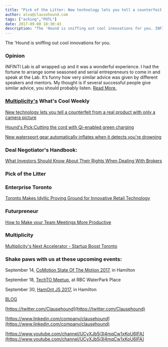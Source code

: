 ```yaml
---
title: "Pick of the Litter: New technology lets you tell a counterfeit from a real product with only a camera picture"
author: alva@clausehound.com
tags: ["aching","POTL"]
date: 2017-09-08 18:30:43
description: "The 'Hound is sniffing out cool innovations for you. INFINTI Lab is all wrapped up and it was a wonderful experience. I had the fortune to arrange some seasoned and serial entrepreneurs to come in and speak at the Lab."
---
```


The 'Hound is sniffing out cool innovations for you.


### Opinion

INFINTI Lab is all wrapped up and it was a wonderful experience. I had the fortune to arrange some seasoned and serial entrepreneurs to come in and speak at the Lab. It’s funny how very similar advice was given by different speakers and mentors. My thought is if several successful people give similar advice, you should probably listen. [Read More.](https://blog.clausehound.com/things-i-learned-running-infiniti-lab/)

### [Multiplicity's](http://multiplicity.media) What's Cool Weekly



[New technology lets you tell a counterfeit from a real product with only a camera picture](https://www.livescience.com/59853-atomic-fingerprinting-could-end-counterfeits.html)



[Hound's Pick:Cutting the cord with Qi-enabled green charging](https://www.indiegogo.com/projects/jenni-smart-solar-for-the-future-battery/)



[New watersport gear automatically inflates when it detects you're drowning ](http://www.sportswearable.net/ploota-worlds-first-smart-inflatable-lifeguard/)



### Deal Negotiator's Handbook: 

[ What Investors Should Know About Their Rights When Dealing With Brokers ](https://blog.clausehound.com/what-investors-should-know-about-their-rights-when-dealing-with-brokers/)

### Pick of the Litter



### Enterprise Toronto 

[ Toronto Makes Idyllic Proving Ground for Innovative Retail Technology](https://blog.clausehound.com/toronto-makes-idyllic-proving-ground-for-innovative-retail-technology/)



### Futurpreneur 

[ How to Make your Team Meetings More Productive](https://blog.clausehound.com/how-to-make-your-team-meetings-more-productive/)



### Multiplicity 

[Multiplicity's Next Accelerator - Startup Boost Toronto](https://blog.clausehound.com/multiplicitys-next-accelerator-startup-boost-toronto/)

### Shake paws with us at these upcoming events: 

September 14, [CoMotion State Of The Motion 2017](https://blog.clausehound.com/comotion-state-of-the-motion-2017/), in Hamilton

September 18, [TechTO Meetup](https://blog.clausehound.com/techto-meetup/), at RBC WaterPark Place

September 30, [HamOnt JS 2017](https://blog.clausehound.com/hamont-js-2017/), in Hamilton

[BLOG](http://blog.clausehound.com)

[https://twitter.com/Clausehound](https://twitter.com/Clausehound)

[https://www.linkedin.com/company/clausehound](https://www.linkedin.com/company/clausehound)

[https://www.youtube.com/channel/UCyXJb5j3l4mqCw1xKoU6IFA](https://www.youtube.com/channel/UCyXJb5j3l4mqCw1xKoU6IFA)


